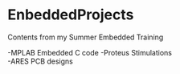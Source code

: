 # EnbeddedProjects

Contents from my Summer Embedded Training

-MPLAB Embedded C code 
-Proteus Stimulations   
-ARES PCB designs  
